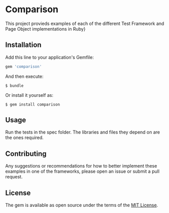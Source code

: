 # Comparison

  This project provieds examples of each of the different Test Framework and Page Object implementations in Ruby}

## Installation

Add this line to your application's Gemfile:

```ruby
gem 'comparison'
```

And then execute:

    $ bundle

Or install it yourself as:

    $ gem install comparison

## Usage

Run the tests in the spec folder. The libraries and files they depend on are the ones required.

## Contributing

Any suggestions or recommendations for how to better implement these examples in one of the frameworks, please open an issue or submit a pull request.

## License

The gem is available as open source under the terms of the [MIT License](http://opensource.org/licenses/MIT).
